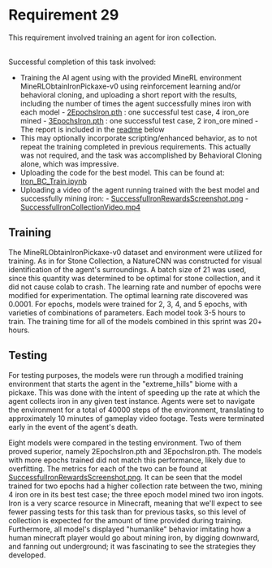 <h1>Requirement 29</h1>
This requirement involved training an agent for iron collection. 
       
  
&nbsp;  
Successful completion of this task involved:
- Training the AI agent using with the provided MineRL environment MineRLObtainIronPickaxe-v0 using reinforcement learning and/or behavioral cloning, and uploading a short report with the results, including the number of times the agent successfully mines iron with each model
       - [2EpochsIron.pth](https://github.com/lincolnschick/ML4MC/blob/main/docs/reports/requirement-29/2EpochIron.pth) : one successful test case, 4 iron_ore mined
       - [3EpochsIron.pth](https://github.com/lincolnschick/ML4MC/blob/main/docs/reports/requirement-29/3EpochIron.pth) : one successful test case, 2 iron_ore mined
       - The report is included in the [readme](https://github.com/lincolnschick/ML4MC/tree/main/docs/reports/requirement-29#readme) below
- This may optionally incorporate scripting/enhanced behavior, as to not repeat the training completed in previous requirements. This actually was not required, and the task was accomplished by Behavioral Cloning alone, which was impressive.
- Uploading the code for the best model. This can be found at: [Iron_BC_Train.ipynb](https://github.com/lincolnschick/ML4MC/blob/main/docs/reports/requirement-29/Iron_BC_Train.ipynb) 
- Uploading a video of the agent running trained with the best model and successfully mining iron:
       - [SuccessfulIronRewardsScreenshot.png](https://github.com/lincolnschick/ML4MC/blob/main/docs/reports/requirement-29/SuccessfulIronRewardsScreenshot.png)
       - [SuccessfulIronCollectionVideo.mp4](https://github.com/lincolnschick/ML4MC/blob/main/docs/reports/requirement-29/SuccessfulIronCollectionVideo.mp4)

  
<h2>Training</h2>
The MineRLObtainIronPickaxe-v0 dataset and environment were utilized for training. As in for Stone Collection, a NatureCNN was constructed for visual identification of the agent's surroundings. A batch size of 21 was used, since this quantity was determined to be optimal for stone collection, and it did not cause colab to crash. The learning rate and number of epochs were modified for experimentation. The optimal learning rate discovered was 0.0001. For epochs, models were trained for 2, 3, 4, and 5 epochs, with varieties of combinations of parameters. Each model took 3-5 hours to train. The training time for all of the models combined in this sprint was 20+ hours. 
<h2>Testing</h2>
For testing purposes, the models were run through a modified training environment that starts the agent in the "extreme_hills" biome with a pickaxe. This was done with the intent of speeding up the rate at which the agent collects iron in any given test instance. Agents were set to navigate the environment for a total of 40000 steps of the environment, translating to approximately 10 minutes of gameplay video footage. Tests were terminated early in the event of the agent's death.

Eight models were compared in the testing environment. Two of them proved superior, namely 2EpochsIron.pth and 3EpochsIron.pth. The models with more epochs trained did not match this performance, likely due to overfitting. The metrics for each of the two can be found at [SuccessfulIronRewardsScreenshot.png](https://github.com/lincolnschick/ML4MC/blob/main/docs/reports/requirement-29/SuccessfulIronRewardsScreenshot.png).  It can be seen that the model trained for two epochs had a higher collection rate between the two, mining 4 iron ore in its best test case; the three epoch model mined two iron ingots. Iron is a very scarce resource in Minecraft, meaning that we'll expect to see fewer passing tests for this task than for previous tasks, so this level of collection is expected for the amount of time provided during training. Furthermore, all model's displayed "humanlike" behavior imitating how a human minecraft player would go about mining iron, by digging downward, and fanning out underground; it was fascinating to see the strategies they developed.

